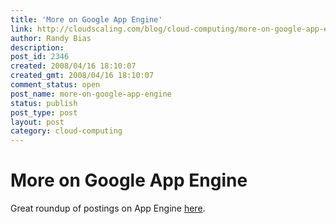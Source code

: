 ```yaml
---
title: 'More on Google App Engine'
link: http://cloudscaling.com/blog/cloud-computing/more-on-google-app-engine/
author: Randy Bias
description: 
post_id: 2346
created: 2008/04/16 18:10:07
created_gmt: 2008/04/16 18:10:07
comment_status: open
post_name: more-on-google-app-engine
status: publish
post_type: post
layout: post
category: cloud-computing
---
```


# More on Google App Engine

Great roundup of postings on App Engine [here](http://www.juixe.com/techknow/index.php/2008/04/08/google-app-engine-analysis/).